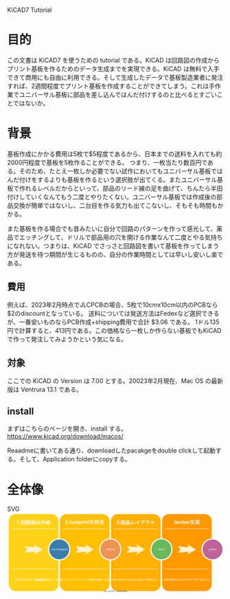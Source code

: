 
KiCAD7 Tutorial

# 目的

この文書は KiCAD7 を使うための tutorial である。KiCAD は回路図の作成からプリント基板を作るためのデータ生成までを実現できる。KiCAD は無料で入手できて商用にも自由に利用できる。そして生成したデータで基板製造業者に発注すれば、2週間程度でプリント基板を作成することができてしまう。これは手作業でユニバーサル基板に部品を差し込んではんだ付けするのと比べるとすごいことではないか。

# 背景

基板作成にかかる費用は5枚で$5程度であるから、日本までの送料を入れても約2000円程度で基板を5枚作ることができる。
つまり、一枚当たり数百円である。そのため、たとえ一枚しか必要でない試作においてもユニバーサル基板ではんだ付けをするよりも基板を作るという選択肢が出てくる。またユニバーサル基板で作れるレベルだからといって、部品のリード線の足を曲げて、ちんたら半田付けしていくなんてもう二度とやりたくない。ユニバーサル基板では作成後の部品交換が簡単ではないし、二台目を作る気力も出てこないし、そもそも時間もかかる。

また基板を作る場合でも昔みたいに自分で回路のパターンを作って感光して、薬品でエッチングして、ドリルで部品用の穴を開ける作業なんて二度とやる気持ちになれない。つまりは、KiCAD でさっさと回路図を書いて基板を作ってしまう方が発送を待つ期間が生じるものの、自分の作業時間としては早いし安いし楽である。

## 費用

例えば、2023年2月時点でJLCPCBの場合、5枚で10cmx10cm以内のPCBなら$2のdiscountとなっている。
送料については発送方法はFedexなど選択できるが、一番安いものならPCB作成+shipping費用で合計 $3.06 である。
1ドル135円で計算すると、413円である。この価格なら一枚しか作らない基板でもKiCADで作って発注してみようかという気になる。

## 対象

ここでの KiCAD の Version は 7.00 とする。20023年2月現在、Mac OS の最新版は Ventrura 13.1 である。

## install

まずはこちらのページを開き、install する。
https://www.kicad.org/download/macos/

Reaadmeに書いてある通り、downloadしたpacakgeをdouble clickして起動する。そして、Application folderにcopyする。

# 全体像

SVG
![](images/KiCAD7.drawio.svg)

